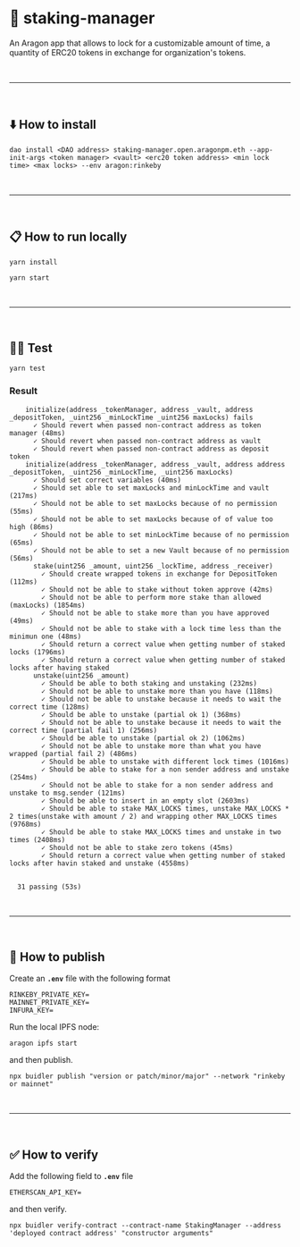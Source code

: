 # :crystal_ball: staking-manager

An Aragon app that allows to lock for a customizable amount of time, a quantity of ERC20 tokens in exchange for organization's tokens.

&nbsp;

***

&nbsp;

## :arrow_down: How to install

```
dao install <DAO address> staking-manager.open.aragonpm.eth --app-init-args <token manager> <vault> <erc20 token address> <min lock time> <max locks> --env aragon:rinkeby
```

&nbsp;

***

&nbsp;

## :clipboard: How to run locally

```
yarn install
```

```
yarn start
```

&nbsp;

***

&nbsp;

## :guardsman: Test

```
yarn test
```

### Result

```
    initialize(address _tokenManager, address _vault, address _depositToken, _uint256 _minLockTime _uint256 maxLocks) fails
      ✓ Should revert when passed non-contract address as token manager (48ms)
      ✓ Should revert when passed non-contract address as vault
      ✓ Should revert when passed non-contract address as deposit token
    initialize(address _tokenManager, address _vault, address address _depositToken, _uint256 _minLockTime, _uint256 maxLocks)
      ✓ Should set correct variables (40ms)
      ✓ Should set able to set maxLocks and minLockTime and vault (217ms)
      ✓ Should not be able to set maxLocks because of no permission (55ms)
      ✓ Should not be able to set maxLocks because of of value too high (86ms)
      ✓ Should not be able to set minLockTime because of no permission (65ms)
      ✓ Should not be able to set a new Vault because of no permission (56ms)
      stake(uint256 _amount, uint256 _lockTime, address _receiver)
        ✓ Should create wrapped tokens in exchange for DepositToken (112ms)
        ✓ Should not be able to stake without token approve (42ms)
        ✓ Should not be able to perform more stake than allowed (maxLocks) (1854ms)
        ✓ Should not be able to stake more than you have approved (49ms)
        ✓ Should not be able to stake with a lock time less than the minimun one (48ms)
        ✓ Should return a correct value when getting number of staked locks (1796ms)
        ✓ Should return a correct value when getting number of staked locks after having staked
      unstake(uint256 _amount)
        ✓ Should be able to both staking and unstaking (232ms)
        ✓ Should not be able to unstake more than you have (118ms)
        ✓ Should not be able to unstake because it needs to wait the correct time (128ms)
        ✓ Should be able to unstake (partial ok 1) (368ms)
        ✓ Should not be able to unstake because it needs to wait the correct time (partial fail 1) (256ms)
        ✓ Should be able to unstake (partial ok 2) (1062ms)
        ✓ Should not be able to unstake more than what you have wrapped (partial fail 2) (486ms)
        ✓ Should be able to unstake with different lock times (1016ms)
        ✓ Should be able to stake for a non sender address and unstake (254ms)
        ✓ Should not be able to stake for a non sender address and unstake to msg.sender (121ms)
        ✓ Should be able to insert in an empty slot (2603ms)
        ✓ Should be able to stake MAX_LOCKS times, unstake MAX_LOCKS * 2 times(unstake with amount / 2) and wrapping other MAX_LOCKS times (9768ms)
        ✓ Should be able to stake MAX_LOCKS times and unstake in two times (2408ms)
        ✓ Should not be able to stake zero tokens (45ms)
        ✓ Should return a correct value when getting number of staked locks after havin staked and unstake (4558ms)


  31 passing (53s)
```

&nbsp;

***

&nbsp;

## :rocket: How to publish

Create an __`.env`__ file with the following format

```
RINKEBY_PRIVATE_KEY=
MAINNET_PRIVATE_KEY=
INFURA_KEY=
```

Run the local IPFS node:

```
aragon ipfs start
```

and then publish.

```
npx buidler publish "version or patch/minor/major" --network "rinkeby or mainnet"
```

&nbsp;

***

&nbsp;

## :white_check_mark: How to verify

Add the following field to __`.env`__ file

```
ETHERSCAN_API_KEY=
```

and then verify.

```
npx buidler verify-contract --contract-name StakingManager --address 'deployed contract address' "constructor arguments"
```